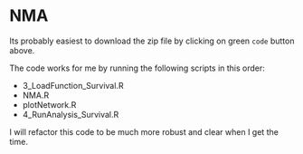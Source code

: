 # NMA

Its probably easiest to download the zip file by clicking on green `code` button above.

The code works for me by running the following scripts in this order:

* 3_LoadFunction_Survival.R
* NMA.R
* plotNetwork.R
* 4_RunAnalysis_Survival.R

I will refactor this code to be much more robust and clear when I get the time.

